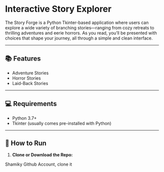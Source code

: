 # Interactive Story Explorer

The Story Forge is a Python Tkinter-based application where users can explore a wide variety of branching stories—ranging from cozy retreats to thrilling adventures and eerie horrors. As you read, you’ll be presented with choices that shape your journey, all through a simple and clean interface.

---

## 📚 Features

- Adventure Stories
- Horror Stories
- Laid-Back Stories
---

## 💻 Requirements

- Python 3.7+
- Tkinter (usually comes pre-installed with Python)

---

## 🚀 How to Run

1. **Clone or Download the Repo:**

  Shamiky Github Account, clone it
